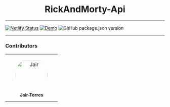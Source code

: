 <h1 align="center">RickAndMorty-Api</h1>

---
[![Netlify Status](https://api.netlify.com/api/v1/badges/ee11e7c6-3180-4fde-ba95-1a8d36a7e458/deploy-status)](https://app.netlify.com/sites/storied-hamster-431b42/deploys) [![Demo](https://img.shields.io/badge/Demo-RickAndMorty--Api-green)](https://rickandmorty-jatc.netlify.app) ![GitHub package.json version](https://img.shields.io/github/package-json/v/JairTorres1003/RickAndMorty-Api)

---

### Contributors

<table>
<tr>
    <td align="center" style="word-wrap: break-word; width: 150.0; height: 150.0">
        <a href=https://github.com/JairTorres1003>
            <img src=https://avatars.githubusercontent.com/u/83931760?v=4 width="100;"  style="border-radius:50%;align-items:center;justify-content:center;overflow:hidden;padding-top:10px" alt=Jair Torres/>
            <br />
            <sub style="font-size:14px"><b>Jair Torres</b></sub>
        </a>
    </td>
</tr>
</table>
